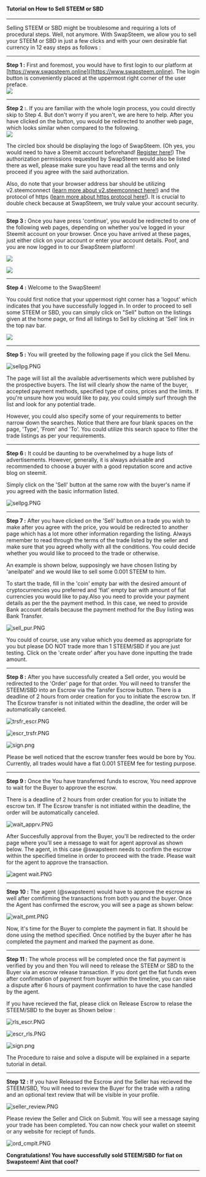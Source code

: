 #### Tutorial on How to Sell STEEM or SBD 
<hr> 
  
Selling STEEM or SBD might be troublesome and requiring a lots of procedural steps. Well, not anymore. With SwapSteem, we allow you to sell your STEEM or SBD in just a few clicks and with your own desirable fiat currency in 12 easy steps as follows :
 
<hr>

**Step 1 :** First and foremost, you would have to first login to our platform at [https://www.swapsteem.online]([https://www.swapsteem.online). The login button is conveniently placed at the uppermost right corner of the user preface.  
![](https://i.imgur.com/SO8vAgx.png) 
<hr> 

**Step 2 :**. If you are familiar with the whole login process, you could directly skip to Step 4. But don't worry if you aren't, we are here to help. After you have clicked on the button, you would be redirected to another web page, which looks similar when compared to the following.  
![](https://i.imgur.com/3Z4aFRo.png)
  
The circled box should be displaying the logo of SwapSteem. (Oh yes, you would need to have a Steemit account beforehand! [Register here!](https://signup.steemit.com/)) The authorization permissions requested by SwapSteem would also be listed there as well, please make sure you have read all the terms and only proceed if you agree with the said authorization.  

Also, do note that your browser address bar should be utilizing v2.steemconnect ([learn more about v2.steemconnect here!](https://steemit.com/steemit/@steemitblog/steemconnect-2-0-easy-fast-efficient-access-to-the-steem-blockchain)) and the protocol of https ([learn more about https protocol here!](https://en.wikipedia.org/wiki/HTTPS)). It is crucial to double check because at SwapSteem, we truly value your account security.  
<hr> 

**Step 3 :** Once you have press 'continue', you would be redirected to one of the following web pages, depending on whether you've logged in your Steemit account on your browser. Once you have arrived at these pages, just either click on your account or enter your account details. Poof, and you are now logged in to our SwapSteem platform!


![](https://i.imgur.com/7GYz0Dh.png)

![](https://i.imgur.com/BULPFf2.png)

<hr>

**Step 4 :** Welcome to the SwapSteem!

You could first notice that your uppermost right corner has a 'logout' which indicates that you have successfully logged in. In order to proceed to sell some STEEM or SBD, you can simply click on "Sell" button on the listings given at the home page, or find all listings to Sell by clicking at 'Sell' link in the top nav bar.

![](https://i.imgur.com/j75I2WP.png)

<hr>

**Step 5 :** You will greeted by the following page if you click the Sell Menu.


![sellpg.PNG](https://ipfs.busy.org/ipfs/QmT1Nm8wueEHY59QC3iDhTUtRqiwaGCYUhHmK4v3F8Nm5r)

The page will list all the available advertisements which were published by the prospective buyers. The list will clearly show the name of the buyer, accepted payment methods, specified type of coins, prices and the limits. If you're unsure how you would like to pay, you could simply surf through the list and look for any potential trade.

However, you could also specify some of your requirements to better narrow down the searches. Notice that there are four blank spaces on the page, 'Type', 'From' and 'To'. You could utilize this search space to filter the trade listings as per your requirements.

<hr>

**Step 6 :** It could be daunting to be overwhelmed by a huge lists of advertisements. However, generally, it is always advisable and recommended to choose a buyer with a good reputation score and active blog on steemit.

Simply click on the 'Sell' button at the same row with the buyer's name if you agreed with the basic information listed.

![sellpg.PNG](https://ipfs.busy.org/ipfs/QmT1Nm8wueEHY59QC3iDhTUtRqiwaGCYUhHmK4v3F8Nm5r)

<hr>

**Step 7 :** After you have clicked on the 'Sell' button on a trade you wish to make after you agree with the price, you would be redirected to another page which has a lot more other information regarding the listing. Always remember to read through the terms of the trade listed by the seller and make sure that you agreed wholly with all the conditions. You could decide whether you would like to proceed to the trade or otherwise.

An example is shown below, supposingly we have chosen listing by  'aneilpatel' and we would like to sell some 0.001 STEEM to him.

To start the trade, fill in the 'coin' empty bar with the desired amount of cryptocurrencies you preferred and 'fiat' empty bar with amount of fiat currencies you would like to pay.Also you need to provide your payment details as per the the payment method. In this case, we need to provide Bank account details because the payment method for the Buy listing was Bank Transfer. 

![sell_pur.PNG](https://ipfs.busy.org/ipfs/QmXVfMJpwTz87qp9C9PYGj9Uo2LhCjMge7WzisKPb5WUdA)

You could of course, use any value which you deemed as appropriate for you but please DO NOT trade more than 1 STEEM/SBD if you are just testing. Click on the 'create order' after you have done inputting the trade amount.
<hr> 

**Step 8 :** After you have successfully created a Sell order, you would be redirected to the 'Order' page for that order.
You will need to transfer the STEEM/SBD into an Escrow via the Tansfer Escrow button. There is a deadline of 2 hours from order creation for you to initiate the escrow txn. If The Ecsrow transfer is not initiated within the deadline, the order will be automatically canceled.

![trsfr_escr.PNG](https://ipfs.busy.org/ipfs/QmXuV7evrxkRGzHFyA3Jg4jEuh7ataecoA7mK3JeYpa5dV)

![escr_trsfr.PNG](https://ipfs.busy.org/ipfs/QmV6oXTu79UkxCnKpx92m3zwbQnXYvyikvKNXXTp4w8x1w)

![sign.png](https://ipfs.busy.org/ipfs/QmZRggtHv7hAUGNoZjiUYeFsrLXa4uiQL1ecLrGd4RSWxX)

Please be well noticed that the escrow transfer fees would be bore by You. Currently, all trades would have a flat 0.001 STEEM fee for testing purpose.
<hr>

**Step 9 :** Once the You have transferred funds to escrow, You need approve to wait for the Buyer to approve the escrow.

There is a deadline of 2 hours from order creation for you to initiate the escrow txn. If The Ecsrow transfer is not initiated within the deadline, the order will be automatically canceled.

![wait_apprv.PNG](https://ipfs.busy.org/ipfs/QmbsWu7UssxArTgwu4kgunVqh1hPhJR5PjeaKGeRptSxUx)

After Succesfully approval from the Buyer, you'll be redirected to the order page where you'll see a message to wait for agent approval as shown below. The agent, in this case @swapsteem needs to confirm the escrow within the specified timeline in order to proceed with the trade. Please wait for the agent to approve the transaction.

![agent wait.PNG](https://ipfs.busy.org/ipfs/QmXJKuAxbYKRWixXRwfFNbXUD8aEVqot5uf8UuyJ4rEnMi)

<hr>

**Step 10 :** The agent (@swapsteem) would have to approve the escrow as well after comfirming the transactions from both you and the buyer. Once the Agent has confirmed the escrow, you will see a page as shown below:

![wait_pmt.PNG](https://ipfs.busy.org/ipfs/QmPYjih8wLctRdvrwUsTq4a9KGYnp8mGoEEiZXXaw2VEcv)

Now, it's time for the Buyer to complete the payment in fiat. It should be done using the method specified. Once notified by the buyer after he has completed the payment  and marked the payment as done.


<hr> 

**Step 11 :** The whole process will be completed once the fiat payment is verified by you and then You will need to release the STEEM or SBD  to the Buyer via an escrow release transaction. If you dont get the fiat funds even after confirmation of payment from buyer within the timeline, you can raise a dispute after 6 hours of payment confirmation to have the case handled by the agent.

If you have recieved the fiat, please click on Release Escrow to relase the STEEM/SBD to the buyer as Shown below :

![rls_escr.PNG](https://ipfs.busy.org/ipfs/QmbxiSiQ4A6bgSNGpKDLyf2FgwL6dbvhjTiUbvgsuWz3Mx)

![escr_rls.PNG](https://ipfs.busy.org/ipfs/QmViXX99ezPGDEivaSk8ahhztNq2MHToMMTCm7hDUFbjtW)

![sign.png](https://ipfs.busy.org/ipfs/QmZRggtHv7hAUGNoZjiUYeFsrLXa4uiQL1ecLrGd4RSWxX)

The Procedure to raise and solve a dispute will be explained in a separte tutorial in detail.

<hr>

**Step 12 :** If you have Released the Escrow and the Seller has recieved the STEEM/SBD, You will need to review the Buyer for the trade with a rating and an optional text review that will be visible in your profile.


![seller_review.PNG](https://ipfs.busy.org/ipfs/QmWczpD3rphkQC7jGMnDmimjUjbWy3TMBsGjH55Uq97f2B)

Please review the Seller and Click on Submit. You will see a message saying your trade has been completed. You can now check your wallet on steemit or any website for reciept of funds.

![ord_cmplt.PNG](https://ipfs.busy.org/ipfs/QmdkVeHCLueodvrzMdTCSzX8Vac8DFicmJPXhHR9yQUqUN)

**Congratulations! You have successfully sold STEEM/SBD for fiat on Swapsteem! Aint that cool?**

<hr>